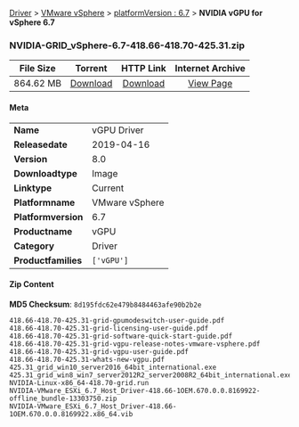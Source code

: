 
[Driver](/README.md)  >  [VMware vSphere](/index/Driver/VMware_vSphere.md)  >  [platformVersion : 6.7](/index/Driver/VMware_vSphere/6.7.md)  >  **NVIDIA vGPU for vSphere 6.7**


### NVIDIA-GRID_vSphere-6.7-418.66-418.70-425.31.zip

| **File Size** | **Torrent**  | **HTTP Link** | **Internet Archive** |
|:-------------:|:------------:|:-------------:|:--------------------:|
| 864.62 MB |  [Download](https://archive.org/download/nvgpu_NVIDIA-GRID_vSphere-6.7-418.66-418.70-425.31.zip/nvgpu_NVIDIA-GRID_vSphere-6.7-418.66-418.70-425.31.zip_archive.torrent)       | [Download](https://archive.org/compress/nvgpu_NVIDIA-GRID_vSphere-6.7-418.66-418.70-425.31.zip) | [View Page](https://archive.org/details/nvgpu_NVIDIA-GRID_vSphere-6.7-418.66-418.70-425.31.zip)       |

#### Meta

<table>
<tr><td><strong>Name</strong></td><td>vGPU Driver</td></tr>
<tr><td><strong>Releasedate</strong></td><td>2019-04-16</td></tr>
<tr><td><strong>Version</strong></td><td>8.0</td></tr>
<tr><td><strong>Downloadtype</strong></td><td>Image</td></tr>
<tr><td><strong>Linktype</strong></td><td>Current</td></tr>
<tr><td><strong>Platformname</strong></td><td>VMware vSphere</td></tr>
<tr><td><strong>Platformversion</strong></td><td>6.7</td></tr>
<tr><td><strong>Productname</strong></td><td>vGPU</td></tr>
<tr><td><strong>Category</strong></td><td>Driver</td></tr>
<tr><td><strong>Productfamilies</strong></td><td><code>['vGPU']</code></td></tr>
</table>

#### Zip Content

**MD5 Checksum**: `8d195fdc62e479b8484463afe90b2b2e`

```text
418.66-418.70-425.31-grid-gpumodeswitch-user-guide.pdf
418.66-418.70-425.31-grid-licensing-user-guide.pdf
418.66-418.70-425.31-grid-software-quick-start-guide.pdf
418.66-418.70-425.31-grid-vgpu-release-notes-vmware-vsphere.pdf
418.66-418.70-425.31-grid-vgpu-user-guide.pdf
418.66-418.70-425.31-whats-new-vgpu.pdf
425.31_grid_win10_server2016_64bit_international.exe
425.31_grid_win8_win7_server2012R2_server2008R2_64bit_international.exe
NVIDIA-Linux-x86_64-418.70-grid.run
NVIDIA-VMware_ESXi_6.7_Host_Driver-418.66-1OEM.670.0.0.8169922-offline_bundle-13303750.zip
NVIDIA-VMware_ESXi_6.7_Host_Driver-418.66-1OEM.670.0.0.8169922.x86_64.vib
```